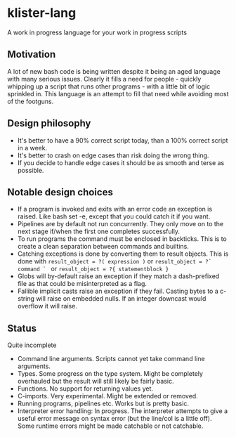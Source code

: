 # klister-lang
A work in progress language for your work in progress scripts

## Motivation

A lot of new bash code is being written despite it being an aged language with many serious issues. Clearly it fills a need for people - quickly whipping up a script that runs other programs - with a little bit of logic sprinkled in. This language is an attempt to fill that need while avoiding most of the footguns.

## Design philosophy

* It's better to have a 90% correct script today, than a 100% correct script in a week.
* It's better to crash on edge cases than risk doing the wrong thing.
* If you decide to handle edge cases it should be as smooth and terse as possible.

## Notable design choices

* If a program is invoked and exits with an error code an exception is raised. Like bash set -e, except that you could catch it if you want.
* Pipelines are by default not run concurrently. They only move on to the next stage if/when the first one completes successfully.
* To run programs the command must be enclosed in backticks. This is to create a clean separation between commands and builtins.
* Catching exceptions is done by converting them to result objects. This is done with `result_object = ?( expression )` or ``result_object = ?` command ` `` or `result_object = ?{ statementblock }`
* Globs will by-default raise an exception if they match a dash-prefixed file as that could be misinterpreted as a flag.
* Fallible implicit casts raise an exception if they fail. Casting bytes to a c-string will raise on embedded nulls. If an integer downcast would overflow it will raise.

## Status

Quite incomplete

* Command line arguments. Scripts cannot yet take command line arguments.
* Types. Some progress on the type system. Might be completely overhauled but the result will still likely be fairly basic.
* Functions. No support for returning values yet.
* C-imports. Very experimental. Might be extended or removed.
* Running programs, pipelines etc. Works but is pretty basic.
* Interpreter error handling: In progress. The interpreter attempts to give a useful error message on syntax error (but the line/col is a little off). Some runtime errors might be made catchable or not catchable.